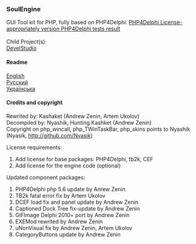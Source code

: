 ### SoulEngine

GUI Tool kit for PHP, fully based on PHP4Delphi.
<a href="https://github.com/KashaketCompany/php4delphi"> PHP4Delphi License-appropriately version </a>
<a href="readme/statinfo.md"> PHP4Delphi tests result </a><br>
<br>Child Project(s):<br><a href="https://github.com/KashaketCompany/DevelStudio-3.0-beta">DevelStudio</a>

#### Readme
<a href="readme/en_us.md"> English </a><br>
<a href="readme/rus.md"> Русский </a><br>
<a href="readme/ukr.md"> Українська </a><br>

#### Credits and copyright
Rewrited by: Kashaket (Andrew Zenin, Artem Ukolov)
<br>Decompiled by: Nyashik, Hunting Kashket (Andrew Zenin)
<br>Copyright on php_wincall, php_TWinTaskBar, php_skins points to Nyashik (Nyasik, http://github.com/Nyasik)

License requirements:
1) Add license for base packages: PHP4Delphi, tb2k, CEF
2) Add license for the engine code (optional)

Updated component packages:
1) PHP4Delphi php 5.6 update by Anrew Zenin
2) TB2k fatal error fix by Artem Ukolov
3) DCEF load fix and panel update by Andrew Zenin
4) Captioned Dock Tree fix-update by Andrew Zenin
5) GIFImage Delphi 2010+ port by Andrew Zenin
6) EXEMod rewrited by Andrew Zenin
7) uNonVisual fix by Andrew Zenin, Artem Ukolov
8) CategoryButtons update by Andrew Zenin
